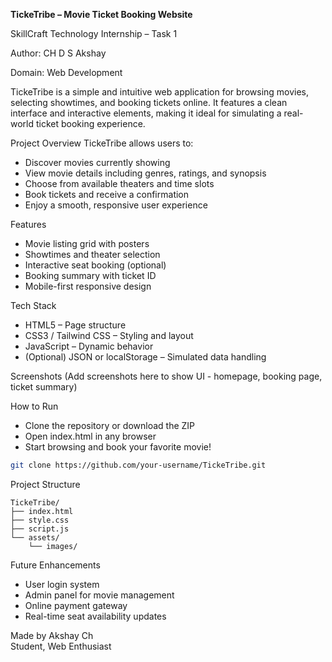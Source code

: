 **TickeTribe – Movie Ticket Booking Website**

SkillCraft Technology Internship – Task 1

Author: CH D S Akshay

Domain: Web Development

TickeTribe is a simple and intuitive web application for browsing movies, selecting showtimes, and booking tickets online. It features a clean interface and interactive elements, making it ideal for simulating a real-world ticket booking experience.

 Project Overview
TickeTribe allows users to:

- Discover movies currently showing
- View movie details including genres, ratings, and synopsis
- Choose from available theaters and time slots
- Book tickets and receive a confirmation
- Enjoy a smooth, responsive user experience

 Features
- Movie listing grid with posters
- Showtimes and theater selection
- Interactive seat booking (optional)
- Booking summary with ticket ID
- Mobile-first responsive design

 Tech Stack
- HTML5 – Page structure
- CSS3 / Tailwind CSS – Styling and layout
- JavaScript – Dynamic behavior
- (Optional) JSON or localStorage – Simulated data handling

 Screenshots
(Add screenshots here to show UI - homepage, booking page, ticket summary)

 How to Run
- Clone the repository or download the ZIP
- Open index.html in any browser
- Start browsing and book your favorite movie!

```bash
git clone https://github.com/your-username/TickeTribe.git
```

 Project Structure
```
TickeTribe/
├── index.html
├── style.css
├── script.js
└── assets/
    └── images/
```

 Future Enhancements
- User login system
- Admin panel for movie management
- Online payment gateway
- Real-time seat availability updates



 Made by
Akshay Ch  
Student, Web Enthusiast
